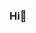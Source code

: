### Hi👋

<!--
**suhhyeju/suhhyeju** is a ✨ _special_ ✨ repository because its `README.md` (this file) appears on your GitHub profile.

Here are some ideas to get you started:

- 🌱 I’m currently learning CS
- 📫 How to reach me: friendly@gachon.com
-->
